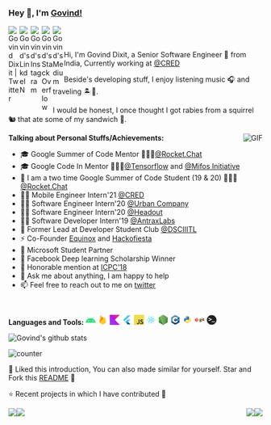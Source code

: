 ### Hey 👋, I'm [Govind!](https://govinddixit.github.io/)


<a href="https://twitter.com/ImGovindDixit">
  <img align="left" alt="Govind Dixit | Twitter" width="22px" src="https://cdn.jsdelivr.net/npm/simple-icons@v3/icons/twitter.svg" />
</a>
<a href="https://www.linkedin.com/in/govinddixit">
  <img align="left" alt="Govind's LinkdeIN" width="22px" src="https://cdn.jsdelivr.net/npm/simple-icons@v3/icons/linkedin.svg" />
</a>
<a href="https://www.instagram.com/imgovinddixit">
  <img align="left" alt="Govind's Instagram" width="22px" src="https://cdn.jsdelivr.net/npm/simple-icons@v3/icons/instagram.svg" />
</a>
<a href="https://stackoverflow.com/users/8549281/govind-dixit/">
  <img align="left" alt="Govind's StackOverflow" width="22px" src="https://cdn.jsdelivr.net/npm/simple-icons@v3/icons/stackoverflow.svg" />
</a>
<a href="https://medium.com/@govinddixit93">
  <img align="left" alt="Govind's Medium" width="22px" src="https://cdn.jsdelivr.net/npm/simple-icons@v3/icons/medium.svg" />
</a>
<br />
<br />


Hi, I'm Govind Dixit, a Senior Software Engineer 🚀 from India, Currently working at [@CRED](https://www.cred.club/) 

Beside's developing stuff, I enjoy listening music 🎧 and traveling 🏝️🗻.

I would be honest, I once thought I got rabies from a squirrel 🐿️ that ate some of my sandwich 🥪.

  <img align="right" alt="GIF" src="https://media.giphy.com/media/CTX0ivSQbI78A/source.gif" />


**Talking about Personal Stuffs/Achievements:**

- 🎓 Google Summer of Code Mentor 👨🏽‍💼[@Rocket.Chat](https://rocket.chat/)
- 🎓 Google Code In Mentor 👨🏽‍💼[@Tensorflow](https://www.tensorflow.org/) and [@Mifos Initiative](https://mifos.org/)
- 🥇 I am a two time Google Summer of Code Student (19 & 20)  👨🏽‍💻 [@Rocket.Chat](https://rocket.chat/)
- 👨‍💻 Mobile Engineer Intern'21 [@CRED](https://www.cred.club/) 
- 👨‍💻 Software Engineer Intern'20 [@Urban Company](https://www.urbancompany.com/)
- 👨‍💻 Software Engineer Intern'20 [@Headout](https://www.headout.com/)
- 👨‍💻 Software Developer Intern'19 [@AntraxLabs](https://www.antraxlabs.com/)
- 🌱 Former Lead at Developer Student Club [@DSCIIITL](https://dsciiitl.tech/)
- ⚡️ Co-Founder [Equinox](https://equinox.iiitl.ac.in/) and [Hackofiesta](https://github.com/hackofiesta)
- 🤝 Microsoft Student Partner 
- 🥇 Facebook Deep learning Scholarship Winner
- :triangular_flag_on_post: Honorable mention at [ICPC'18](https://drive.google.com/file/d/1pNBPt9LTUPkG4xfAa52-Mxe06GZjCeuW/view)
- 💬 Ask me about anything, I am happy to help
- 📫 Feel free to reach out to me on [twitter](https://twitter.com/ImGovindDixit)

&nbsp;

**Languages and Tools:**
<code><img height="20" src="https://raw.githubusercontent.com/github/explore/80688e429a7d4ef2fca1e82350fe8e3517d3494d/topics/android/android.png"></code>
<code><img height="20" src="https://raw.githubusercontent.com/github/explore/80688e429a7d4ef2fca1e82350fe8e3517d3494d/topics/firebase/firebase.png"></code>
<code><img height="20" src="https://raw.githubusercontent.com/github/explore/80688e429a7d4ef2fca1e82350fe8e3517d3494d/topics/kotlin/kotlin.png"></code>
<code><img height="20" src="https://raw.githubusercontent.com/github/explore/80688e429a7d4ef2fca1e82350fe8e3517d3494d/topics/flutter/flutter.png"></code>
<code><img height="20" src="https://raw.githubusercontent.com/github/explore/80688e429a7d4ef2fca1e82350fe8e3517d3494d/topics/javascript/javascript.png"></code>
<code><img height="20" src="https://raw.githubusercontent.com/github/explore/80688e429a7d4ef2fca1e82350fe8e3517d3494d/topics/react/react.png"></code>
<code><img height="20" src="https://raw.githubusercontent.com/github/explore/80688e429a7d4ef2fca1e82350fe8e3517d3494d/topics/nodejs/nodejs.png"></code>
<code><img height="20" src="https://raw.githubusercontent.com/github/explore/80688e429a7d4ef2fca1e82350fe8e3517d3494d/topics/cpp/cpp.png"></code>
<code><img height="20" src="https://raw.githubusercontent.com/github/explore/80688e429a7d4ef2fca1e82350fe8e3517d3494d/topics/python/python.png"></code>
<code><img height="20" src="https://raw.githubusercontent.com/github/explore/80688e429a7d4ef2fca1e82350fe8e3517d3494d/topics/git/git.png"></code>
<code><img height="20" src="https://raw.githubusercontent.com/github/explore/80688e429a7d4ef2fca1e82350fe8e3517d3494d/topics/terminal/terminal.png"></code>


![Govind's github stats](https://github-readme-stats.vercel.app/api?username=GOVINDDIXIT&show_icons=true&hide_border=true)

![counter](https://enobazrsf8iellf.m.pipedream.net)

:pushpin: Liked this introduction, You can also made similar for yourself. Star and Fork this [README](https://github.com/GOVINDDIXIT/GOVINDDIXIT) :pencil:

⭐️ Recent projects in which I have contributed :rocket:


<a href="https://github.com/RocketChat/Rocket.Chat.ReactNative">
  <img align="left" src="https://github-readme-stats.vercel.app/api/pin/?username=RocketChat&repo=Rocket.Chat.ReactNative" />
</a>

<a href="https://github.com/RocketChat/Rocket.Chat.Android">
  <img align="right" src="https://github-readme-stats.vercel.app/api/pin/?username=RocketChat&repo=Rocket.Chat.Android" />
</a>

<a href="https://github.com/GOVINDDIXIT/chronos-localiser">
  <img align="left" src="https://github-readme-stats.vercel.app/api/pin/?username=GOVINDDIXIT&repo=chronos-localiser" />
</a>

<a href="https://github.com/GOVINDDIXIT/Speaking-Silence">
  <img align="right" src="https://github-readme-stats.vercel.app/api/pin/?username=GOVINDDIXIT&repo=Speaking-Silence" />
</a>


